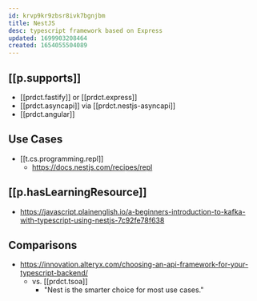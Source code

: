 ```yaml
---
id: krvp9kr9zbsr8ivk7bgnjbm
title: NestJS
desc: typescript framework based on Express
updated: 1699903208464
created: 1654055504089
---
```


## [[p.supports]]

- [[prdct.fastify]] or [[prdct.express]]
- [[prdct.asyncapi]] via [[prdct.nestjs-asyncapi]]
- [[prdct.angular]]

## Use Cases

- [[t.cs.programming.repl]]
  - https://docs.nestjs.com/recipes/repl


## [[p.hasLearningResource]]

- https://javascript.plainenglish.io/a-beginners-introduction-to-kafka-with-typescript-using-nestjs-7c92fe78f638


## Comparisons

- https://innovation.alteryx.com/choosing-an-api-framework-for-your-typescript-backend/
  - vs. [[prdct.tsoa]]
    - "Nest is the smarter choice for most use cases."
